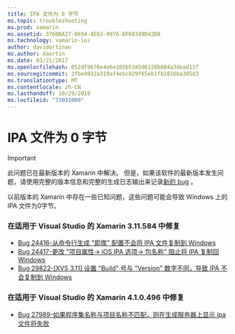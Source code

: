 ```yaml
---
title: IPA 文件为 0 字节
ms.topic: troubleshooting
ms.prod: xamarin
ms.assetid: 376BBA27-8694-4E63-9976-BF60349D42D8
ms.technology: xamarin-ios
author: davidortinau
ms.author: daortin
ms.date: 03/21/2017
ms.openlocfilehash: 052df9676e4e6e105b5345d6120b884a3dead11f
ms.sourcegitcommit: 2fbe4932a319af4ebc829f65eb1fb1816ba305d3
ms.translationtype: MT
ms.contentlocale: zh-CN
ms.lasthandoff: 10/29/2019
ms.locfileid: "73031009"
---
```

# <a name="ipa-file-is-0-bytes"></a>IPA 文件为 0 字节

> [!IMPORTANT]
> 此问题已在最新版本的 Xamarin 中解决。 但是，如果该软件的最新版本发生问题，请使用完整的版本信息和完整的生成日志输出来记录[新的 bug](~/cross-platform/troubleshooting/questions/howto-file-bug.md) 。

以前版本的 Xamarin 中存在一些已知问题，这些问题可能会导致 Windows 上的 IPA 文件为0字节。 

### <a name="fixed-in-xamarin-for-visual-studio-311584"></a>在适用于 Visual Studio 的 Xamarin 3.11.584 中修复 

- [Bug 24416-从命令行生成 "即席" 配置不会将 IPA 文件复制到 Windows](https://bugzilla.xamarin.com/show_bug.cgi?id=24416)
- [Bug 24417-更改 "项目属性-> iOS IPA 选项-> 包名称" 阻止将 IPA 复制回 Windows](https://bugzilla.xamarin.com/show_bug.cgi?id=24417)
- [Bug 29822-[XVS 3.11] 设置 "Build" 号与 "Version" 数字不同，导致 IPA 不会复制到 Windows](https://bugzilla.xamarin.com/show_bug.cgi?id=29822)

### <a name="fixed-in-xamarin-for-visual-studio-410496"></a>在适用于 Visual Studio 的 Xamarin 4.1.0.496 中修复

- [Bug 27989-如果程序集名称与项目名称不匹配，则在生成服务器上显示 ipa 文件将失败](https://bugzilla.xamarin.com/show_bug.cgi?id=27989)
